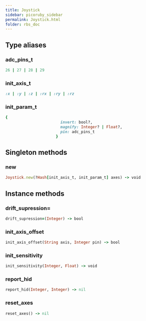 ```yaml
---
title: Joystick
sidebar: picoruby_sidebar
permalink: Joystick.html
folder: rbs_doc
---
```

## Type aliases
### adc_pins_t
```ruby
26 | 27 | 28 | 29
```
### init_axis_t
```ruby
:x | :y | :z | :rx | :ry | :rz
```
### init_param_t
```ruby
{
                        invert: bool?,
                        magnify: Integer? | Float?,
                        pin: adc_pins_t
                      }
```
## Singleton methods
### new

```ruby
Joystick.new(?Hash[init_axis_t, init_param_t] axes) -> void
```
## Instance methods
### drift_supression=

```ruby
drift_supression=(Integer) -> bool
```
### init_axis_offset

```ruby
init_axis_offset(String axis, Integer pin) -> bool
```
### init_sensitivity

```ruby
init_sensitivity(Integer, Float) -> void
```
### report_hid

```ruby
report_hid(Integer, Integer) -> nil
```
### reset_axes

```ruby
reset_axes() -> nil
```
